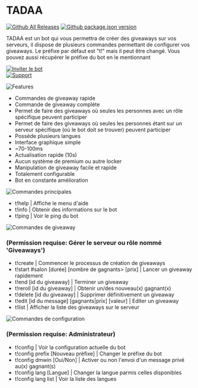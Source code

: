 # TADAA
[![Github All Releases](https://img.shields.io/github/downloads/Ezzud/tadaa/total?style=flat-square)]()
[![Github package.json version](https://img.shields.io/github/package-json/v/Ezzud/tadaa?style=flat-square)]()

TADAA est un bot qui vous permettra de créer des giveaways sur vos serveurs, il dispose de plusieurs commandes permettant de configurer vos giveaways.
Le préfixe par défaut est "t!" mais il peut être changé. Vous pouvez aussi récupérer le préfixe du bot en le mentionnant


<a href="https://discord.com/oauth2/authorize?client_id=732003715426287676&permissions=355392&scope=bot" target="_blank">![Inviter le bot](https://cdn.discordapp.com/attachments/800365015642275850/800368450975170570/invite-button.png)</a> <br> <a href="https://discord.gg/VGt9S66" target="_blank">![Support](https://cdn.discordapp.com/attachments/800365015642275850/800368447526797332/support-button.png)</a>


![Features](https://cdn.discordapp.com/attachments/800365015642275850/800365270408757268/features.png)
<p>
  
- Commandes de giveaway rapide
- Commande de giveaway complète
- Permet de faire des giveaways où seules les personnes avec un rôle spécifique peuvent participer
- Permet de faire des giveaways où seules les personnes étant sur un serveur spécifique (où le bot doit se trouver) peuvent participer
- Possède plusieurs langues
- Interface graphique simple
- ~70-100ms
- Actualisation rapide (10s)
- Aucun système de premium ou autre locker
- Manipulation de giveaway facile et rapide
- Totalement configurable
- Bot en constante amélioration
</p>




![Commandes principales](https://cdn.discordapp.com/attachments/800365015642275850/800365268710326292/principales.png)
<p>

- t!help | Affiche le menu d'aide
- t!info | Obtenir des informations sur le bot
- t!ping | Voir le ping du bot
</p>

![Commandes de giveaway](https://cdn.discordapp.com/attachments/800365015642275850/800365267645104168/giveaway.png)<br/>
<h3>(Permission requise: Gérer le serveur ou rôle nommé 'Giveaways')</h3>
<p>

- t!create | Commencer le processus de création de giveaways
- t!start #salon [durée] [nombre de gagnants> [prix] | Lancer un giveaway rapidement
- t!end [id du giveaway] | Terminer un giveaway
- t!reroll [id du giveaway] |  Obtenir un/des nouveau(x) gagnant(x)
- t!delete [id du giveaway] | Supprimer définitivement un giveaway
- t!edit [id du message] [gagnants|prix] [valeur] | Editer un giveaway
- t!list | Afficher la liste des giveaways sur le serveur
</p>

![Commandes de configuration](https://cdn.discordapp.com/attachments/800365015642275850/800365266197807114/configuration.png)<br/>
<h3>(Permission requise: Administrateur)</h3>
<p>

- t!config | Voir la configuration actuelle du bot
- t!config prefix [Nouveau préfixe] | Changer le préfixe du bot
- t!config dmwin [Oui/Non] | Activer ou non l'envoi d'un message privé au(x) gagnant(s)
- t!config lang [Langue] | Changer la langue parmis celles disponibles
- t!config lang list | Voir la liste des langues
</p>
